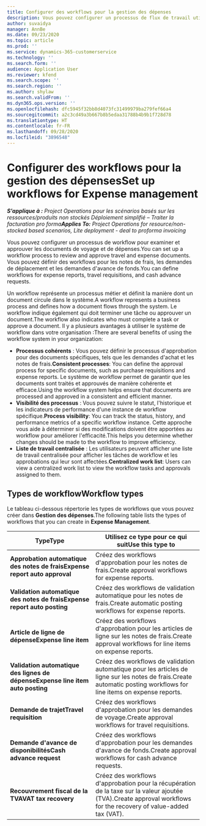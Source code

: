 ```yaml
---
title: Configurer des workflows pour la gestion des dépenses
description: Vous pouvez configurer un processus de flux de travail utilisé pour examiner et approuver les documents de déplacement et de dépenses.
author: suvaidya
manager: AnnBe
ms.date: 09/23/2020
ms.topic: article
ms.prod: ''
ms.service: dynamics-365-customerservice
ms.technology: ''
ms.search.form: ''
audience: Application User
ms.reviewer: kfend
ms.search.scope: ''
ms.search.region: ''
ms.author: shylaw
ms.search.validFrom: ''
ms.dyn365.ops.version: ''
ms.openlocfilehash: dfc5945f32bb8d4073fc31499979ba279fef66a4
ms.sourcegitcommit: a2c3cd49a3b667b8b5edaa31788b4b9b1f728d78
ms.translationtype: HT
ms.contentlocale: fr-FR
ms.lasthandoff: 09/28/2020
ms.locfileid: "3896548"
---
```

# <a name="set-up-workflows-for-expense-management"></a><span data-ttu-id="42d97-103">Configurer des workflows pour la gestion des dépenses</span><span class="sxs-lookup"><span data-stu-id="42d97-103">Set up workflows for Expense management</span></span>

<span data-ttu-id="42d97-104">_**S'applique à :** Project Operations pour les scénarios basés sur les ressources/produits non stockés Déploiement simplifié – Traiter la facturation pro forma_</span><span class="sxs-lookup"><span data-stu-id="42d97-104">_**Applies To:** Project Operations for resource/non-stocked based scenarios, Lite deployment - deal to proforma invoicing_</span></span>

<span data-ttu-id="42d97-105">Vous pouvez configurer un processus de workflow pour examiner et approuver les documents de voyage et de dépenses.</span><span class="sxs-lookup"><span data-stu-id="42d97-105">You can set up a workflow process to review and approve travel and expense documents.</span></span> <span data-ttu-id="42d97-106">Vous pouvez définir des workflows pour les notes de frais, les demandes de déplacement et les demandes d'avance de fonds.</span><span class="sxs-lookup"><span data-stu-id="42d97-106">You can define workflows for expense reports, travel requisitions, and cash advance requests.</span></span>

<span data-ttu-id="42d97-107">Un workflow représente un processus métier et définit la manière dont un document circule dans le système.</span><span class="sxs-lookup"><span data-stu-id="42d97-107">A workflow represents a business process and defines how a document flows through the system.</span></span> <span data-ttu-id="42d97-108">Le workflow indique également qui doit terminer une tâche ou approuver un document.</span><span class="sxs-lookup"><span data-stu-id="42d97-108">The workflow also indicates who must complete a task or approve a document.</span></span> <span data-ttu-id="42d97-109">Il y a plusieurs avantages à utiliser le système de workflow dans votre organisation :</span><span class="sxs-lookup"><span data-stu-id="42d97-109">There are several benefits of using the workflow system in your organization:</span></span>

- <span data-ttu-id="42d97-110">**Processus cohérents** : Vous pouvez définir le processus d'approbation pour des documents spécifiques, tels que les demandes d'achat et les notes de frais.</span><span class="sxs-lookup"><span data-stu-id="42d97-110">**Consistent processes**: You can define the approval process for specific documents, such as purchase requisitions and expense reports.</span></span> <span data-ttu-id="42d97-111">Le système de workflow permet de garantir que les documents sont traités et approuvés de manière cohérente et efficace.</span><span class="sxs-lookup"><span data-stu-id="42d97-111">Using the workflow system helps ensure that documents are processed and approved in a consistent and efficient manner.</span></span>
- <span data-ttu-id="42d97-112">**Visibilité des processus** : Vous pouvez suivre le statut, l'historique et les indicateurs de performance d'une instance de workflow spécifique.</span><span class="sxs-lookup"><span data-stu-id="42d97-112">**Process visibility**: You can track the status, history, and performance metrics of a specific workflow instance.</span></span> <span data-ttu-id="42d97-113">Cette approche vous aide à déterminer si des modifications doivent être apportées au workflow pour améliorer l'efficacité.</span><span class="sxs-lookup"><span data-stu-id="42d97-113">This helps you determine whether changes should be made to the workflow to improve efficiency.</span></span>
- <span data-ttu-id="42d97-114">**Liste de travail centralisée** : Les utilisateurs peuvent afficher une liste de travail centralisée pour afficher les tâches de workflow et les approbations qui leur sont affectées.</span><span class="sxs-lookup"><span data-stu-id="42d97-114">**Centralized work list**: Users can view a centralized work list to view the workflow tasks and approvals assigned to them.</span></span> 

## <a name="workflow-types"></a><span data-ttu-id="42d97-115">Types de workflow</span><span class="sxs-lookup"><span data-stu-id="42d97-115">Workflow types</span></span>

<span data-ttu-id="42d97-116">Le tableau ci-dessous répertorie les types de workflows que vous pouvez créer dans **Gestion des dépenses**.</span><span class="sxs-lookup"><span data-stu-id="42d97-116">The following table lists the types of workflows that you can create in **Expense Management**.</span></span>


|              <span data-ttu-id="42d97-117"><strong>Type</strong></span><span class="sxs-lookup"><span data-stu-id="42d97-117"><strong>Type</strong></span></span>              |                   <span data-ttu-id="42d97-118"><strong>Utilisez ce type pour ce qui suit</strong></span><span class="sxs-lookup"><span data-stu-id="42d97-118"><strong>Use this type to</strong></span></span>                   |
|-------------------------------------------------|-----------------------------------------------------------------------|
|   <span data-ttu-id="42d97-119"><strong>Approbation automatique des notes de frais</strong></span><span class="sxs-lookup"><span data-stu-id="42d97-119"><strong>Expense report auto approval</strong></span></span> |            <span data-ttu-id="42d97-120">Créez des workflows d'approbation pour les notes de frais.</span><span class="sxs-lookup"><span data-stu-id="42d97-120">Create approval workflows for expense reports.</span></span>             |
|  <span data-ttu-id="42d97-121"><strong>Validation automatique des notes de frais</strong></span><span class="sxs-lookup"><span data-stu-id="42d97-121"><strong>Expense report auto posting</strong></span></span>   |        <span data-ttu-id="42d97-122">Créez des workflows de validation automatique pour les notes de frais.</span><span class="sxs-lookup"><span data-stu-id="42d97-122">Create automatic posting workflows for expense reports.</span></span>        |
|       <span data-ttu-id="42d97-123"><strong>Article de ligne de dépense</strong></span><span class="sxs-lookup"><span data-stu-id="42d97-123"><strong>Expense line item</strong></span></span>        |     <span data-ttu-id="42d97-124">Créez des workflows d'approbation pour les articles de ligne sur les notes de frais.</span><span class="sxs-lookup"><span data-stu-id="42d97-124">Create approval workflows for line items on expense reports.</span></span>      |
| <span data-ttu-id="42d97-125"><strong>Validation automatique des lignes de dépense</strong></span><span class="sxs-lookup"><span data-stu-id="42d97-125"><strong>Expense line item auto posting</strong></span></span> | <span data-ttu-id="42d97-126">Créez des workflows de validation automatique pour les articles de ligne sur les notes de frais.</span><span class="sxs-lookup"><span data-stu-id="42d97-126">Create automatic posting workflows for line items on expense reports.</span></span> |
|       <span data-ttu-id="42d97-127"><strong>Demande de trajet</strong></span><span class="sxs-lookup"><span data-stu-id="42d97-127"><strong>Travel requisition</strong></span></span>       |          <span data-ttu-id="42d97-128">Créez des workflows d'approbation pour les demandes de voyage.</span><span class="sxs-lookup"><span data-stu-id="42d97-128">Create approval workflows for travel requisitions.</span></span>           |
|      <span data-ttu-id="42d97-129"><strong>Demande d'avance de disponibilités</strong></span><span class="sxs-lookup"><span data-stu-id="42d97-129"><strong>Cash advance request</strong></span></span>      |         <span data-ttu-id="42d97-130">Créez des workflows d'approbation pour les demandes d'avance de fonds.</span><span class="sxs-lookup"><span data-stu-id="42d97-130">Create approval workflows for cash advance requests.</span></span>          |
|        <span data-ttu-id="42d97-131"><strong>Recouvrement fiscal de la TVA</strong></span><span class="sxs-lookup"><span data-stu-id="42d97-131"><strong>VAT tax recovery</strong></span></span>        | <span data-ttu-id="42d97-132">Créez des workflows d'approbation pour la récupération de la taxe sur la valeur ajoutée (TVA).</span><span class="sxs-lookup"><span data-stu-id="42d97-132">Create approval workflows for the recovery of value-added tax (VAT).</span></span>  |
